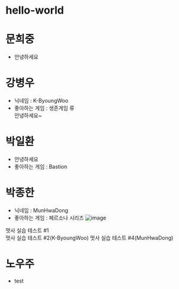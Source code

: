 # hello-world

# 문희중
- 안녕하세요   
   
# 강병우   
* 닉네임 : K-ByoungWoo   
* 좋아하는 게임 : 생존게임 류   
    안녕하세요~   

# 박일환
* 안녕하세요
* 좋아하는 게임 : Bastion

   
# 박종한
+ 닉네임 : MunHwaDong
+ 좋아하는 게임 : 페르소나 시리즈
![image](https://media-cldnry.s-nbcnews.com/image/upload/rockcms/2022-01/210602-doge-meme-nft-mb-1715-8afb7e.jpg)

멋사 실습 테스트 #1   
멋사 실습 테스트 #2(K-ByoungWoo)
멋사 실습 테스트 #4(MunHwaDong)


# 노우주
* test
